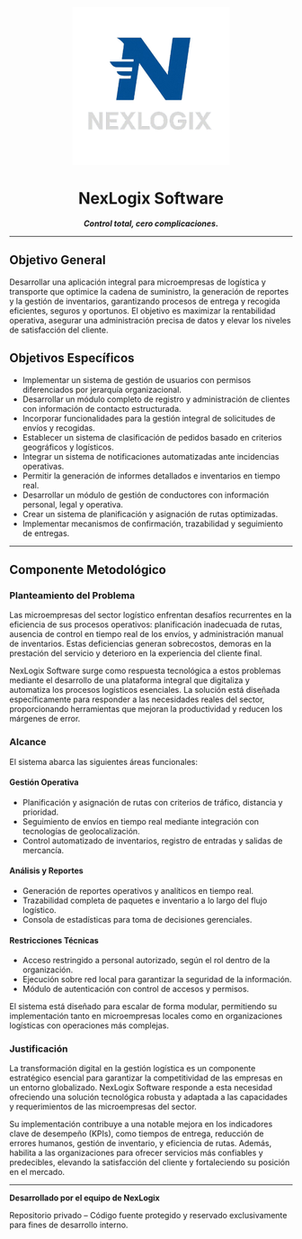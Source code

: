 <div align="center">
  <img src="https://raw.githubusercontent.com/NexLogix/NexLogix_Software/master/NexLogix/frontend/src/assets/logo.png" alt="NexLogix Logo" width="280" height="280" />
</div>

<h1 align="center">NexLogix Software</h1>

<p align="center"><strong><em>Control total, cero complicaciones.</em></strong></p>

---

## Objetivo General

Desarrollar una aplicación integral para microempresas de logística y transporte que optimice la cadena de suministro, la generación de reportes y la gestión de inventarios, garantizando procesos de entrega y recogida eficientes, seguros y oportunos. El objetivo es maximizar la rentabilidad operativa, asegurar una administración precisa de datos y elevar los niveles de satisfacción del cliente.

## Objetivos Específicos

- Implementar un sistema de gestión de usuarios con permisos diferenciados por jerarquía organizacional.
- Desarrollar un módulo completo de registro y administración de clientes con información de contacto estructurada.
- Incorporar funcionalidades para la gestión integral de solicitudes de envíos y recogidas.
- Establecer un sistema de clasificación de pedidos basado en criterios geográficos y logísticos.
- Integrar un sistema de notificaciones automatizadas ante incidencias operativas.
- Permitir la generación de informes detallados e inventarios en tiempo real.
- Desarrollar un módulo de gestión de conductores con información personal, legal y operativa.
- Crear un sistema de planificación y asignación de rutas optimizadas.
- Implementar mecanismos de confirmación, trazabilidad y seguimiento de entregas.

---

## Componente Metodológico

### Planteamiento del Problema

Las microempresas del sector logístico enfrentan desafíos recurrentes en la eficiencia de sus procesos operativos: planificación inadecuada de rutas, ausencia de control en tiempo real de los envíos, y administración manual de inventarios. Estas deficiencias generan sobrecostos, demoras en la prestación del servicio y deterioro en la experiencia del cliente final.

NexLogix Software surge como respuesta tecnológica a estos problemas mediante el desarrollo de una plataforma integral que digitaliza y automatiza los procesos logísticos esenciales. La solución está diseñada específicamente para responder a las necesidades reales del sector, proporcionando herramientas que mejoran la productividad y reducen los márgenes de error.

### Alcance

El sistema abarca las siguientes áreas funcionales:

#### Gestión Operativa

- Planificación y asignación de rutas con criterios de tráfico, distancia y prioridad.
- Seguimiento de envíos en tiempo real mediante integración con tecnologías de geolocalización.
- Control automatizado de inventarios, registro de entradas y salidas de mercancía.

#### Análisis y Reportes

- Generación de reportes operativos y analíticos en tiempo real.
- Trazabilidad completa de paquetes e inventario a lo largo del flujo logístico.
- Consola de estadísticas para toma de decisiones gerenciales.

#### Restricciones Técnicas

- Acceso restringido a personal autorizado, según el rol dentro de la organización.
- Ejecución sobre red local para garantizar la seguridad de la información.
- Módulo de autenticación con control de accesos y permisos.

El sistema está diseñado para escalar de forma modular, permitiendo su implementación tanto en microempresas locales como en organizaciones logísticas con operaciones más complejas.

### Justificación

La transformación digital en la gestión logística es un componente estratégico esencial para garantizar la competitividad de las empresas en un entorno globalizado. NexLogix Software responde a esta necesidad ofreciendo una solución tecnológica robusta y adaptada a las capacidades y requerimientos de las microempresas del sector.

Su implementación contribuye a una notable mejora en los indicadores clave de desempeño (KPIs), como tiempos de entrega, reducción de errores humanos, gestión de inventario, y eficiencia de rutas. Además, habilita a las organizaciones para ofrecer servicios más confiables y predecibles, elevando la satisfacción del cliente y fortaleciendo su posición en el mercado.

---

**Desarrollado por el equipo de NexLogix**

Repositorio privado – Código fuente protegido y reservado exclusivamente para fines de desarrollo interno.
